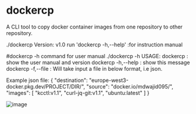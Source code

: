 # dockercp
A CLI tool to copy docker container images from one repository to other repository.

./dockercp
Version: v1.0
run 'dockercp -h,--help'       :for instruction manual

#dockercp -h command for user manual
./dockercp -h
USAGE:
  dockercp                    : show the user manual and version
  dockercp -h,--help          : show this message
  dockercp -f,--file          : Will take input a file in below format, i.e json.

Example json file:
        {
          "destination": "europe-west3-docker.pkg.dev/PROJECT/DIR/",
          "source": "docker.io/mdwajid095/",
          "images": [
            "kcctl:v1.1",
            "curl-jq-git:v1.1",
            "ubuntu:latest"
          ]
        }

![image](https://github.com/mdwajid095/dockercp/assets/55093597/87a91e10-bb49-4cbd-bd7f-0d4336fdfc45)
